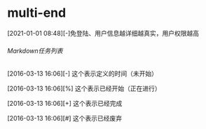 # multi-end

[2021-01-01 08:48][-]免登陆、用户信息越详细越真实，用户权限越高



###### Markdown任务列表

[2016-03-13 16:06][-] 这个表示定义的时间（未开始）

[2016-03-13 16:06][%] 这个表示已经开始（正在进行）

[2016-03-13 16:06][+] 这个表示已经完成 

[2016-03-13 16:06][#] 这个表示已经废弃 

